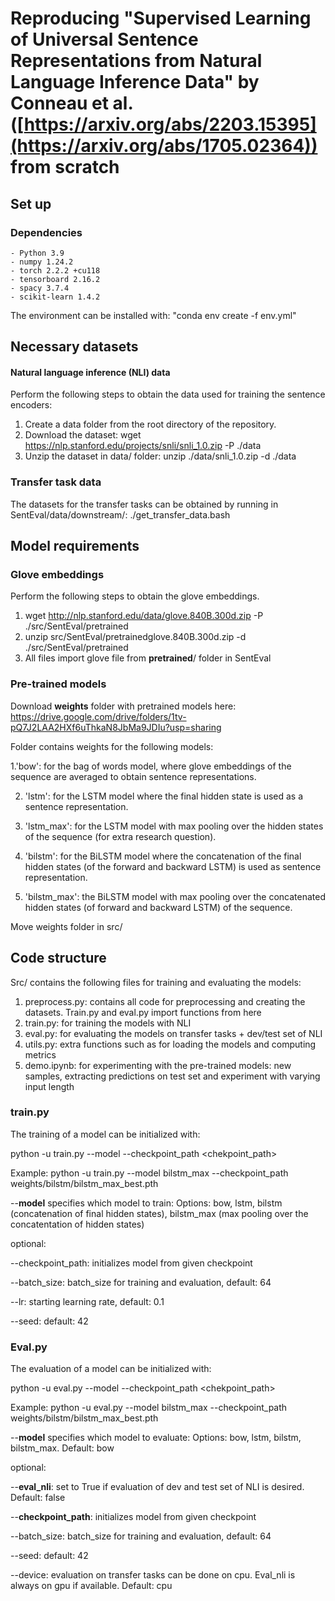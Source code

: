 # Reproducing "Supervised Learning of Universal Sentence Representations from Natural Language Inference Data" by Conneau et al. ([https://arxiv.org/abs/2203.15395](https://arxiv.org/abs/1705.02364)) from scratch

## Set up

### Dependencies
```
- Python 3.9
- numpy 1.24.2 
- torch 2.2.2 +cu118
- tensorboard 2.16.2
- spacy 3.7.4
- scikit-learn 1.4.2 
```
The environment can be installed with: "conda env create -f env.yml"

## Necessary datasets  

#### Natural language inference (NLI) data

Perform the following steps to obtain the data used for training the sentence encoders:

1. Create a data folder from the root directory of the repository.
2. Download the dataset: wget https://nlp.stanford.edu/projects/snli/snli_1.0.zip -P ./data
3. Unzip the dataset in data/ folder: unzip ./data/snli_1.0.zip -d ./data

### Transfer task data

The datasets for the transfer tasks can be obtained by running in SentEval/data/downstream/:
./get_transfer_data.bash

## Model requirements

### Glove embeddings
Perform the following steps to obtain the glove embeddings. 

1. wget http://nlp.stanford.edu/data/glove.840B.300d.zip -P ./src/SentEval/pretrained
2. unzip src/SentEval/pretrainedglove.840B.300d.zip -d ./src/SentEval/pretrained
3. All files import glove file from **pretrained**/ folder in SentEval


### Pre-trained models


Download **weights** folder with pretrained models here: https://drive.google.com/drive/folders/1tv-pQ7J2LAA2HXf6uThkaN8JbMa9JDIu?usp=sharing

Folder contains weights for the following models: 

1.'bow': for the bag of words model, where glove embeddings of the sequence are averaged to obtain sentence representations.

2. 'lstm': for the LSTM model where the final hidden state is used as a sentence representation.

3. 'lstm_max': for the LSTM model with max pooling over the hidden states of the sequence (for extra research question). 

4. 'bilstm': for the BiLSTM model where the concatenation of the final hidden states (of the forward and backward LSTM) is used as sentence representation.

5. 'bilstm_max': the BiLSTM model with max pooling over the concatenated hidden states (of forward and backward LSTM) of the sequence. 

Move weights folder in src/



## Code structure

Src/ contains the following files for training and evaluating the models: 
1. preprocess.py: contains all code for preprocessing and creating the datasets. Train.py and eval.py import functions from here
2. train.py: for training the models with NLI
3. eval.py: for evaluating the models on transfer tasks + dev/test set of NLI
4. utils.py: extra functions such as for loading the models and computing metrics
5. demo.ipynb: for experimenting with the pre-trained models: new samples, extracting predictions on test set and experiment with varying input length 

### train.py 

The training of a model can be initialized with: 

python -u train.py --model <model> --checkpoint_path <chekpoint_path> 

Example: python -u train.py --model bilstm_max --checkpoint_path weights/bilstm/bilstm_max_best.pth

--**model** specifies which model to train: 
Options: bow, lstm, bilstm (concatenation of final hidden states), bilstm_max (max pooling over the concatentation of hidden states)

optional: 

--checkpoint_path: initializes model from given checkpoint

--batch_size: batch_size for training and evaluation, default: 64

--lr: starting learning rate, default: 0.1

--seed: default: 42

### Eval.py
The evaluation of a model can be initialized with: 

python -u eval.py --model <model> --checkpoint_path <chekpoint_path> 

Example: python -u eval.py --model bilstm_max --checkpoint_path weights/bilstm/bilstm_max_best.pth

--**model** specifies which model to evaluate: 
Options: bow, lstm, bilstm, bilstm_max. Default: bow

optional: 

--**eval_nli**: set to True if evaluation of dev and test set of NLI is desired. Default: false

--**checkpoint_path**: initializes model from given checkpoint

--batch_size: batch_size for training and evaluation, default: 64

--seed: default: 42

--device: evaluation on transfer tasks can be done on cpu. Eval_nli is always on gpu if available. Default: cpu








